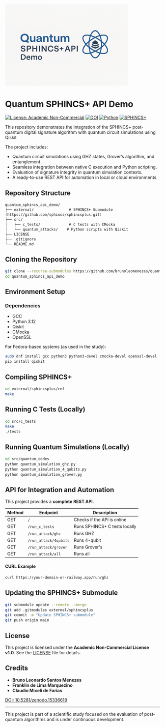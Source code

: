 <p align="left">
  <a href="https://github.com/brunoleomenezes/quantum_sphincs_api_demo">
    <img src="assets/logo.png" alt="Quantum SPHINCS+ API Demo logo" width="400"/>
  </a>
</p>

# Quantum SPHINCS+ API Demo

[![License: Academic Non-Commercial](https://img.shields.io/badge/license-Academic%20Non--Commercial-blue)](LICENSE)
[![DOI](https://zenodo.org/badge/DOI/10.5281/zenodo.15336618.svg)](https://doi.org/10.5281/zenodo.15336618)
[![Python](https://img.shields.io/badge/Python-3.12-blue.svg)](https://www.python.org/)
[![SPHINCS+](https://img.shields.io/badge/SPHINCS%2B-integrated-brightgreen)](https://github.com/sphincs/sphincsplus)

This repository demonstrates the integration of the SPHINCS+ post-quantum digital signature algorithm with quantum circuit simulations using Qiskit

The project includes:

- Quantum circuit simulations using GHZ states, Grover’s algorithm, and entanglement.
- Seamless integration between native C execution and Python scripting.
- Evaluation of signature integrity in quantum simulation contexts.
- A ready-to-use REST API for automation in local or cloud environments.

## Repository Structure

```
quantum_sphincs_api_demo/
├── external/                # SPHINCS+ Submodule (https://github.com/sphincs/sphincsplus.git)
├── src/
│   ├── c_tests/             # C tests with CMocka
│   └── quantum_attacks/    # Python scripts with Qiskit
├── LICENSE
├── .gitignore
└── README.md
```

## Cloning the Repository

```bash
git clone --recurse-submodules https://github.com/brunoleomenezes/quantum_sphincs_api_demo.git
cd quantum_sphincs_api_demo
```

## Environment Setup

### Dependencies

- GCC
- Python 3.12
- Qiskit
- CMocka
- OpenSSL

For Fedora-based systems (as used in the study):

```bash
sudo dnf install gcc python3 python3-devel cmocka-devel openssl-devel
pip install qiskit
```

## Compiling SPHINCS+

```bash
cd external/sphincsplus/ref
make
```

## Running C Tests (Locally)

```bash
cd src/c_tests
make
./tests
```

## Running Quantum Simulations (Locally)

```bash
cd src/quantum_codes
python quantum_simulation_ghz.py
python quantum_simulation_4_qubits.py
python quantum_simulation_grover.py
```

## API for Integration and Automation

This project provides a **complete REST API**.

| Method | Endpoint | Description |
|--------|----------|-------------|
| GET | `/` | Checks if the API is online |
| GET | `/run_c_tests` | Runs SPHINCS+ C tests locally |
| GET | `/run_attack/ghz` | Runs GHZ |
| GET | `/run_attack/4qubits` | Runs 4-qubit |
| GET | `/run_attack/grover` | Runs Grover's  |
| GET | `/run_attack/all` | Runs all |

#### CURL Example

```bash
curl https://your-domain-or-railway.app/run/ghz
```

## Updating the SPHINCS+ Submodule

```bash
git submodule update --remote --merge
git add .gitmodules external/sphincsplus
git commit -m "Update SPHINCS+ submodule"
git push origin main
```

## License

This project is licensed under the **Academic Non-Commercial License v1.0**. See the [LICENSE](LICENSE) file for details.

## Credits

- **Bruno Leonardo Santos Menezes**
- **Franklin de Lima Marquezino**
- **Claudio Miceli de Farias**

[DOI: 10.5281/zenodo.15336618](https://doi.org/10.5281/zenodo.15336618)

---

This project is part of a scientific study focused on the evaluation of post-quantum algorithms and is under continuous development.
